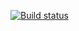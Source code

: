 [![Build status](https://ci.appveyor.com/api/projects/status/284bdv85519q2tje?svg=true)](https://ci.appveyor.com/project/NastyaImp/selenide2-1)